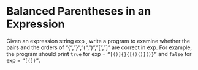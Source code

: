 # Balanced Parentheses in an Expression

Given an expression string exp , write a program to examine whether the pairs and the orders of “{“,”}”,”(“,”)”,”[“,”]” are correct in exp. For example, the program should print `true` for exp = `“[()]{}{[()()]()}”` and `false` for exp = `“[(])”`.
